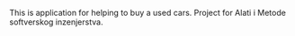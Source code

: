 This is application for helping to buy a used cars.
Project for Alati i Metode softverskog inzenjerstva.
